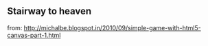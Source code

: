 Stairway to heaven
---------------------------

from: http://michalbe.blogspot.in/2010/09/simple-game-with-html5-canvas-part-1.html
